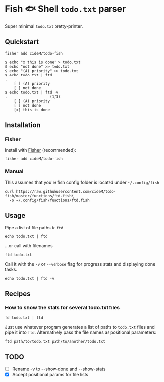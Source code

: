# Fish :fish: Shell `todo.txt` parser

Super minimal `todo.txt` pretty-printer.

## Quickstart

```fish
fisher add cideM/todo-fish
```

```fish
$ echo "x this is done" > todo.txt
$ echo "not done" >> todo.txt
$ echo "(A) priority" >> todo.txt
$ echo todo.txt | ftd
.
    [ ] (A) priority
    [ ] not done
$ echo todo.txt | ftd -v
.                   (1/3)
    [ ] (A) priority
    [ ] not done
    [x] this is done
```

## Installation

### Fisher

Install with [Fisher](https://github.com/jorgebucaran/fisher) (recommended):

```shell
fisher add cideM/todo-fish
```

### Manual

This assumes that you're fish config folder is located under `~/.config/fish`

```shell
curl https://raw.githubusercontent.com/cideM/todo-fish/master/functions/ftd.fish\
  -o ~/.config/fish/functions/ftd.fish
```

## Usage

Pipe a list of file paths to `ftd`...

```fish
echo todo.txt | ftd
```

...or call with filenames

```fish
ftd todo.txt
```

Call it with the `-v` or `--verbose` flag for progress stats and displaying done tasks.

```fish
echo todo.txt | ftd -v
```

## Recipes

### How to show the stats for several todo.txt files

```fish
fd todo.txt | ftd
```

Just use whatever program generates a list of paths to `todo.txt` files and pipe it into `ftd`. Alternatively pass the file names as positional parameters:

```fish
ftd path/to/todo.txt path/to/another/todo.txt
```

## TODO

- [ ] Rename -v to --show-done and --show-stats
- [x] Accept positional params for file lists
